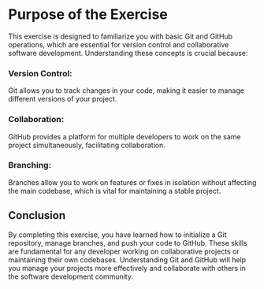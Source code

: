 # Purpose of the Exercise
This exercise is designed to familiarize you with basic Git and GitHub operations, which are essential for version control and collaborative software development. Understanding these concepts is crucial because:

### Version Control:
 Git allows you to track changes in your code, making it easier to manage different versions of your project.
### Collaboration:
 GitHub provides a platform for multiple developers to work on the same project simultaneously, facilitating collaboration.

### Branching: 

Branches allow you to work on features or fixes in isolation without affecting the main codebase, which is vital for maintaining a stable project.

## Conclusion
By completing this exercise, you have learned how to initialize a Git repository, manage branches, and push your code to GitHub. These skills are fundamental for any developer working on collaborative projects or maintaining their own codebases. Understanding Git and GitHub will help you manage your projects more effectively and collaborate with others in the software development community.